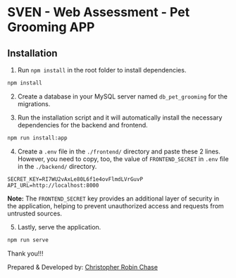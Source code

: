 # SVEN - Web Assessment - Pet Grooming APP

## Installation

1. Run `npm install` in the root folder to install dependencies.
```bash
npm install
```
2. Create a database in your MySQL server named `db_pet_grooming` for the migrations.

3. Run the installation script and it will automatically install the necessary dependencies for the backend and frontend.
```bash
npm run install:app
```

4. Create a `.env` file in the `./frontend/` directory and paste these 2 lines. However, you need to copy, too, the value of `FRONTEND_SECRET` in `.env` file in the `./backend/` directory.
```text
SECRET_KEY=RI7WU2vAxLe80L6f1e4ovFlmdLVrGuvP
API_URL=http://localhost:8000
```
__Note:__ The `FRONTEND_SECRET` key provides an additional layer of security in the application, helping to prevent unauthorized access and requests from untrusted sources.

5. Lastly, serve the application.
```bash
npm run serve
```

Thank you!!!




Prepared & Developed by: [Christopher Robin Chase](https://github.com/chrischase011)